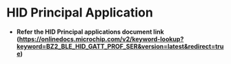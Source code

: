 # HID Principal Application

-   **Refer the HID Principal applications document link (https://onlinedocs.microchip.com/v2/keyword-lookup?keyword=BZ2_BLE_HID_GATT_PROF_SER&version=latest&redirect=true)**